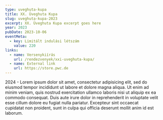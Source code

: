 ```yaml
---
type: uveghuta-kupa
title: XX. Üveghuta Kupa
slug: uveghuta-kupa-2023
excerpt: XX. Üveghuta Kupa excerpt goes here
year: 2023
pubDate: 2023-10-06
eventMeta:
  - key: Limitált indulási létszám
    value: 220
links:
  - name: Versenykiírás
    url: /rendezvenyek/xxi-uveghuta-kupa/
  - name: External link
    url: https://store.pwc.de
---
```


2024 - Lorem ipsum dolor sit amet, consectetur adipisicing elit, sed do eiusmod tempor incididunt ut labore et dolore magna aliqua. Ut enim ad minim veniam, quis nostrud exercitation ullamco laboris nisi ut aliquip ex ea commodo consequat. Duis aute irure dolor in reprehenderit in voluptate velit esse cillum dolore eu fugiat nulla pariatur. Excepteur sint occaecat cupidatat non proident, sunt in culpa qui officia deserunt mollit anim id est laborum.